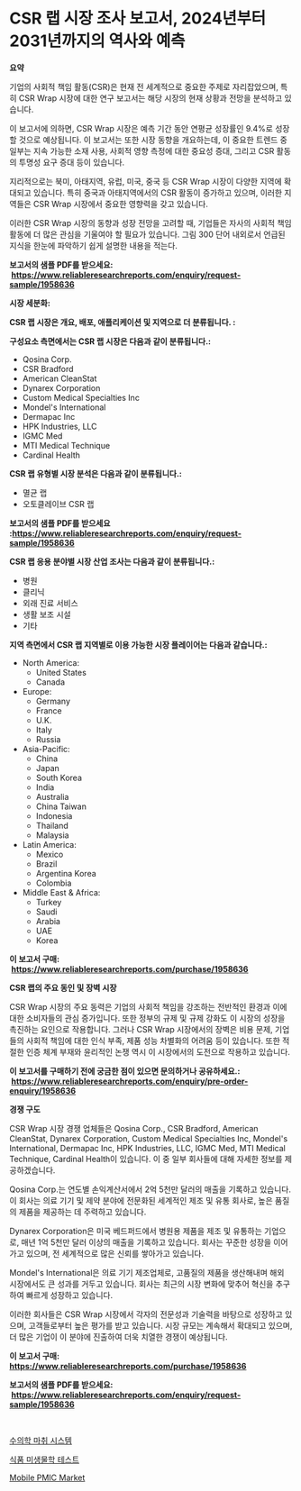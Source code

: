 <p><h1>CSR 랩 시장 조사 보고서, 2024년부터 2031년까지의 역사와 예측</h1></p><p><strong>요약</strong></p>
<p><p>기업의 사회적 책임 활동(CSR)은 현재 전 세계적으로 중요한 주제로 자리잡았으며, 특히 CSR Wrap 시장에 대한 연구 보고서는 해당 시장의 현재 상황과 전망을 분석하고 있습니다. </p><p>이 보고서에 의하면, CSR Wrap 시장은 예측 기간 동안 연평균 성장률인 9.4%로 성장할 것으로 예상됩니다. 이 보고서는 또한 시장 동향을 개요하는데, 이 중요한 트렌드 중 일부는 지속 가능한 소재 사용, 사회적 영향 측정에 대한 중요성 증대, 그리고 CSR 활동의 투명성 요구 증대 등이 있습니다.</p><p>지리적으로는 북미, 아태지역, 유럽, 미국, 중국 등 CSR Wrap 시장이 다양한 지역에 확대되고 있습니다. 특히 중국과 아태지역에서의 CSR 활동이 증가하고 있으며, 이러한 지역들은 CSR Wrap 시장에서 중요한 영향력을 갖고 있습니다.</p><p>이러한 CSR Wrap 시장의 동향과 성장 전망을 고려할 때, 기업들은 자사의 사회적 책임 활동에 더 많은 관심을 기울여야 할 필요가 있습니다. 그림 300 단어 내외로서 언급된 지식을 한눈에 파악하기 쉽게 설명한 내용을 적는다.</p></p>
<p><strong>보고서의 샘플 PDF를 받으세요: &nbsp;<a href="https://www.reliableresearchreports.com/enquiry/request-sample/1958636">https://www.reliableresearchreports.com/enquiry/request-sample/1958636</a></strong></p>
<p><strong>시장 세분화:</strong></p>
<p><strong> CSR 랩 시장은 개요, 배포, 애플리케이션 및 지역으로 더 분류됩니다. :</strong></p>
<p><strong>구성요소 측면에서는 CSR 랩 시장은 다음과 같이 분류됩니다.:</strong></p>
<p><ul><li>Qosina Corp.</li><li>CSR Bradford</li><li>American CleanStat</li><li>Dynarex Corporation</li><li>Custom Medical Specialties Inc</li><li>Mondel's International</li><li>Dermapac Inc</li><li>HPK Industries, LLC</li><li>IGMC Med</li><li>MTI Medical Technique</li><li>Cardinal Health</li></ul></p>
<p><strong> CSR 랩 유형별 시장 분석은 다음과 같이 분류됩니다.:</strong></p>
<p><ul><li>멸균 랩</li><li>오토클레이브 CSR 랩</li></ul></p>
<p><strong>보고서의 샘플 PDF를 받으세요 :<a href="https://www.reliableresearchreports.com/enquiry/request-sample/1958636">https://www.reliableresearchreports.com/enquiry/request-sample/1958636</a></strong></p>
<p><strong> CSR 랩 응용 분야별 시장 산업 조사는 다음과 같이 분류됩니다.:</strong></p>
<p><ul><li>병원</li><li>클리닉</li><li>외래 진료 서비스</li><li>생활 보조 시설</li><li>기타</li></ul></p>
<p><strong>지역 측면에서 CSR 랩 지역별로 이용 가능한 시장 플레이어는 다음과 같습니다.:</strong></p>
<p><ul>
    <li>
        North America:
        <ul>
            <li>United States</li>
            <li>Canada</li>
        </ul>
    </li>
    <li>
        Europe:
        <ul>
            <li>Germany</li>
            <li>France</li>
            <li>U.K.</li>
            <li>Italy</li>
            <li>Russia</li>
        </ul>
    </li>
    <li>
        Asia-Pacific:
        <ul>
            <li>China</li>
            <li>Japan</li>
            <li>South Korea</li>
            <li>India</li>
            <li>Australia</li>
            <li>China Taiwan</li>
            <li>Indonesia</li>
            <li>Thailand</li>
            <li>Malaysia</li>
        </ul>
    </li>
    <li>
        Latin America:
        <ul>
            <li>Mexico</li>
            <li>Brazil</li>
            <li>Argentina Korea</li>
            <li>Colombia</li>
        </ul>
    </li>
    <li>
        Middle East & Africa:
        <ul>
            <li>Turkey</li>
            <li>Saudi</li>
            <li>Arabia</li>
            <li>UAE</li>
            <li>Korea</li>
        </ul>
    </li>
    </ul></p>
<p><strong>이 보고서 구매: &nbsp;<a href="https://www.reliableresearchreports.com/purchase/1958636">https://www.reliableresearchreports.com/purchase/1958636</a></strong></p>
<p><strong>CSR 랩의 주요 동인 및 장벽 시장</strong></p>
<p><p>CSR Wrap 시장의 주요 동력은 기업의 사회적 책임을 강조하는 전반적인 환경과 이에 대한 소비자들의 관심 증가입니다. 또한 정부의 규제 및 규제 강화도 이 시장의 성장을 촉진하는 요인으로 작용합니다. 그러나 CSR Wrap 시장에서의 장벽은 비용 문제, 기업들의 사회적 책임에 대한 인식 부족, 제품 성능 차별화의 어려움 등이 있습니다. 또한 적절한 인증 체계 부재와 윤리적인 논쟁 역시 이 시장에서의 도전으로 작용하고 있습니다.</p></p>
<p><strong>이 보고서를 구매하기 전에 궁금한 점이 있으면 문의하거나 공유하세요.: &nbsp;<a href="https://www.reliableresearchreports.com/enquiry/pre-order-enquiry/1958636">https://www.reliableresearchreports.com/enquiry/pre-order-enquiry/1958636</a></strong></p>
<p><strong>경쟁 구도</strong></p>
<p><p>CSR Wrap 시장 경쟁 업체들은 Qosina Corp., CSR Bradford, American CleanStat, Dynarex Corporation, Custom Medical Specialties Inc, Mondel's International, Dermapac Inc, HPK Industries, LLC, IGMC Med, MTI Medical Technique, Cardinal Health이 있습니다. 이 중 일부 회사들에 대해 자세한 정보를 제공하겠습니다.</p><p>Qosina Corp.는 연도별 손익계산서에서 2억 5천만 달러의 매출을 기록하고 있습니다. 이 회사는 의료 기기 및 제약 분야에 전문화된 세계적인 제조 및 유통 회사로, 높은 품질의 제품을 제공하는 데 주력하고 있습니다.</p><p>Dynarex Corporation은 미국 베드퍼드에서 병원용 제품을 제조 및 유통하는 기업으로, 매년 1억 5천만 달러 이상의 매출을 기록하고 있습니다. 회사는 꾸준한 성장을 이어가고 있으며, 전 세계적으로 많은 신뢰를 쌓아가고 있습니다.</p><p>Mondel's International은 의료 기기 제조업체로, 고품질의 제품을 생산해내며 해외 시장에서도 큰 성과를 거두고 있습니다. 회사는 최근의 시장 변화에 맞추어 혁신을 추구하여 빠르게 성장하고 있습니다.</p><p>이러한 회사들은 CSR Wrap 시장에서 각자의 전문성과 기술력을 바탕으로 성장하고 있으며, 고객들로부터 높은 평가를 받고 있습니다. 시장 규모는 계속해서 확대되고 있으며, 더 많은 기업이 이 분야에 진출하여 더욱 치열한 경쟁이 예상됩니다.</p></p>
<p><strong>이 보고서 구매: &nbsp; <a href="https://www.reliableresearchreports.com/purchase/1958636">https://www.reliableresearchreports.com/purchase/1958636</a></strong></p>
<p><strong>보고서의 샘플 PDF를 받으세요: &nbsp;<a href="https://www.reliableresearchreports.com/enquiry/request-sample/1958636">https://www.reliableresearchreports.com/enquiry/request-sample/1958636</a></strong><strong></strong></p>
<p>&nbsp;</p>
<p><p><a href="https://medium.com/@arthuralety6767836754/%EC%88%98%EC%9D%98%ED%95%99-%EB%A7%88%EC%B7%A8-%EC%8B%9C%EC%8A%A4%ED%85%9C-%EC%8B%9C%EC%9E%A5-%EB%B6%84%EC%84%9D-%EB%B0%8F-2024%EB%85%84%EB%B6%80%ED%84%B0-2031%EB%85%84%EA%B9%8C%EC%A7%80%EC%9D%98-%ED%81%AC%EA%B8%B0-%EC%98%88%EC%B8%A1-bced9b0397c0">수의학 마취 시스템</a></p><p><a href="https://medium.com/@tonyolfson67562023/%EC%8B%9D%ED%92%88-%EB%AF%B8%EC%83%9D%EB%AC%BC%ED%95%99-%EA%B2%80%EC%82%AC-%EC%8B%9C%EC%9E%A5-%EB%B6%84%EC%84%9D-%EB%B0%8F-2024%EB%85%84%EB%B6%80%ED%84%B0-2031%EB%85%84%EA%B9%8C%EC%A7%80-%EC%98%88%EC%83%81%EB%90%9C-%EA%B7%9C%EB%AA%A8%EC%97%90-%EB%8C%80%ED%95%B4-%EC%9D%B4%EC%95%BC%EA%B8%B0%ED%95%A0-%EB%95%8C-c8a6b5b0624c">식품 미생물학 테스트</a></p><p><a href="https://github.com/ChiragRP21/Market-Research-Report-List-3/blob/main/mobile-pmic-market.md">Mobile PMIC Market</a></p></p>
